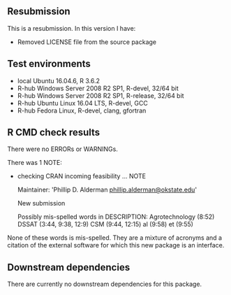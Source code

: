 ## Resubmission

This is a resubmission. In this version I have:

* Removed LICENSE file from the source package

## Test environments

* local Ubuntu 16.04.6, R 3.6.2
* R-hub Windows Server 2008 R2 SP1, R-devel, 32/64 bit
* R-hub Windows Server 2008 R2 SP1, R-release, 32/64 bit
* R-hub Ubuntu Linux 16.04 LTS, R-devel, GCC
* R-hub Fedora Linux, R-devel, clang, gfortran

## R CMD check results

There were no ERRORs or WARNINGs.

There was 1 NOTE:

* checking CRAN incoming feasibility ... NOTE

  Maintainer: 'Phillip D. Alderman <phillip.alderman@okstate.edu>'

  New submission

  Possibly mis-spelled words in DESCRIPTION:
    Agrotechnology (8:52)
    DSSAT (3:44, 9:38, 12:9)
    CSM (9:44, 12:15)
    al (9:58)
    et (9:55)
  
None of these words is mis-spelled. They are a mixture of acronyms and a citation
  of the external software for which this new package is an interface.

## Downstream dependencies

There are currently no downstream dependencies for this package.
